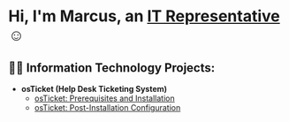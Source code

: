 <h1>Hi, I'm Marcus, an <a href="https://github.com/MarcusPierson803">IT Representative</a>☺</h1>

<h2>👨‍💻 Information Technology Projects:</h2>

- <b>osTicket (Help Desk Ticketing System)</b>
  - [osTicket: Prerequisites and Installation](https://github.com/MarcusPierson803/osticket-prereqs)
  - [osTicket: Post-Installation Configuration](https://github.com/MarcusPierson803/post-install-config)
 
 




